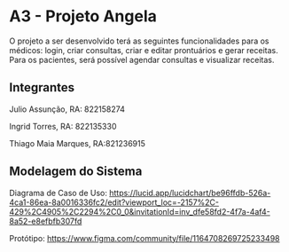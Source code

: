 # A3 - Projeto Angela

O projeto a ser desenvolvido terá as seguintes funcionalidades para os médicos: login, criar consultas, criar e editar prontuários e gerar receitas. Para os pacientes, será possível agendar consultas e visualizar receitas.

## Integrantes

Julio Assunção, RA: 822158274

Ingrid Torres, RA: 822135330

Thiago Maia Marques, RA:821236915 

## Modelagem do Sistema

Diagrama de Caso de Uso: https://lucid.app/lucidchart/be96ffdb-526a-4ca1-86ea-8a0016336fc2/edit?viewport_loc=-2157%2C-429%2C4905%2C2294%2C0_0&invitationId=inv_dfe58fd2-4f7a-4af4-8a52-e8efbfb307fd 

Protótipo: https://www.figma.com/community/file/1164708269725233498
